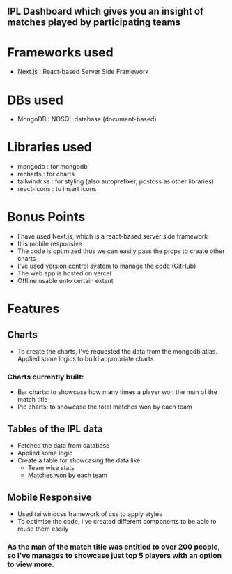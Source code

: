 ## IPL Dashboard which gives you an insight of matches played by participating teams

# Frameworks used
- Next.js : React-based Server Side Framework 

# DBs used
- MongoDB : NOSQL database (document-based)

# Libraries used 
- mongodb : for mongodb
- recharts : for charts
- tailwindcss : for styling (also autoprefixer, postcss as other libraries)
- react-icons : to insert icons

# Bonus Points 
- I have used Next.js, which is a react-based server side framework
- It is mobile responsive
- The code is optimized thus we can easily pass the props to create other charts
- I've used version control system to manage the code (GitHub)
- The web app is hosted on vercel
- Offline usable unto certain extent

# Features 
## Charts 
- To create the charts, I've requested the data from the mongodb atlas. Applied some logics to build appropriate charts
### Charts currently built:
- Bar charts: to showcase how many times a player won the man of the match title
- Pie charts: to showcase the total matches won by each team

## Tables of the IPL data
 - Fetched the data from database
 - Applied some logic
 - Create a table for showcasing the data like
   - Team wise stats
   - Matches won by each team
   
## Mobile Responsive
 - Used tailwindcss framework of css to apply styles
 - To optimise the code, I've created different components to be able to reuse them easily
 
### As the man of the match title was entitled to over 200 people, so I've manages to showcase just top 5 players with an option to view more.
